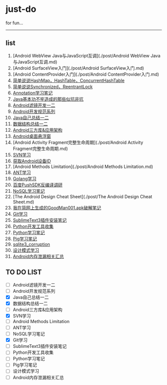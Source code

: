 just-do
=======

for fun...

----

## list
1. [Android WebView Java与JavaScript互调](./post/Android WebView Java与JavaScript互调.md)
2. [Android SurfaceView入门](./post/Android SurfaceView入门.md)
3. [Android ContentProvider入门](./post/Android ContentProvider入门.md)
4. [简单说说HashMap，HashTable，ConcurrentHashTable](./post/简单说说HashMap，HashTable，ConcurrentHashTable.md)
5. [简单说说Synchronized，ReentrantLock](./post/简单说说Synchronized，ReentrantLock.md)
6. [Annotation学习笔记](./post/Annotation学习笔记.md)
7. [Java基本功不牢造成的那些似坑非坑](./post/Java基本功不牢造成的那些似坑非坑.md)
8. [Android滤镜开发一二](./post/Android滤镜开发一二.md)
9. [Android开发规范系列](./post/Android开发规范系列.md)
10. [Java自己总结一二](./post/Java自己总结一二.md)
11. [数据结构总结一二](./post/数据结构总结一二.md)
12. [Android三方库&应用架构](./post/Android三方库&应用架构.md)
13. [Android桌面悬浮窗](./post/Android桌面悬浮窗.md)
14. [Android Activity Fragment完整生命周期](./post/Android Activity Fragment完整生命周期.md)
15. [SVN学习](./post/SVN学习.md)
16. [获取Android设备ID](./post/获取Android设备ID.md)
17. [Android Methods Limitation](./post/Android Methods Limitation.md)
18. [ANT学习](./post/ANT学习.md)
19. [Golang学习](https://github.com/wangwang4git/golearning)
20. [百度PushSDK反编译调研](https://github.com/wangwang4git/baidu-push-android)
21. [NoSQL学习笔记](./post/NoSQL学习笔记.md)
22. [The Android Design Cheat Sheet](./post/The Android Design Cheat Sheet.md)
23. [我在简网上生成的GoodMan001.apk破解笔记](./post/我在简网上生成的GoodMan001.apk破解笔记.md)
24. [Git学习](./post/Git学习.md)
25. [SublimeText3插件安装笔记](./post/SublimeText3插件安装笔记.md)
26. [Python开发工具收集](./post/Python开发工具收集.md)
27. [Python学习笔记](./post/Python学习笔记.md)
28. [Pig学习笔记](./post/Pig学习.md)
29. [sqlite3_corruption](./post/sqlite3_corruption.md)
30. [设计模式学习](./post/设计模式学习.md)
31. [Android内存泄漏相关汇总](./AndroidLeak/AndroidLeak.md)


## TO DO LIST
- [ ] Android滤镜开发一二
- [ ] Android开发规范系列
- [X] Java自己总结一二
- [X] 数据结构总结一二
- [ ] Android三方库&应用架构
- [X] SVN学习
- [ ] Android Methods Limitation
- [ ] ANT学习
- [ ] NoSQL学习笔记
- [X] Git学习
- [ ] SublimeText3插件安装笔记
- [ ] Python开发工具收集
- [ ] Python学习笔记
- [ ] Pig学习笔记
- [ ] 设计模式学习
- [ ] Android内存泄漏相关汇总